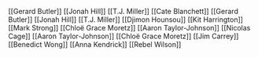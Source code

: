 [[Gerard Butler]]
[[Jonah Hill]]
[[T.J. Miller]]
[[Cate Blanchett]]
[[Gerard Butler]]
[[Jonah Hill]]
[[T.J. Miller]]
[[Djimon Hounsou]]
[[Kit Harrington]]
[[Mark Strong]]
[[Chloë Grace Moretz]]
[[Aaron Taylor-Johnson]]
[[Nicolas Cage]]
[[Aaron Taylor-Johnson]]
[[Chloë Grace Moretz]]
[[Jim Carrey]]
[[Benedict Wong]]
[[Anna Kendrick]]
[[Rebel Wilson]]

